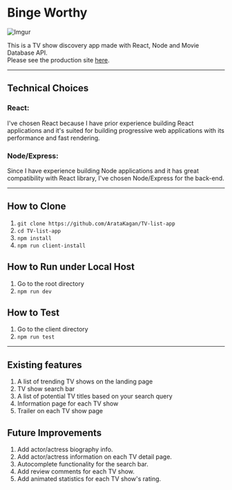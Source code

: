 # Binge Worthy 

![Imgur](https://i.imgur.com/vStjBJb.png)

This is a TV show discovery app made with React, Node and Movie Database API.   
Please see the production site [here](https://murmuring-dusk-88857.herokuapp.com/).
___

## Technical Choices 

### React: 

I've chosen React because I have prior experience building React applications and it's suited for building progressive web applications with its performance and fast rendering. 

### Node/Express: 

Since I have experience building Node applications and it has great compatibility with React library, I've chosen Node/Express for the back-end.  

___

## How to Clone 

1. `git clone https://github.com/ArataKagan/TV-list-app`
2. `cd TV-list-app`
3. `npm install` 
4. `npm run client-install`

## How to Run under Local Host 

1. Go to the root directory 
2. `npm run dev`

## How to Test

1. Go to the client directory
2. `npm run test`

___ 
## Existing features 

1. A list of trending TV shows on the landing page
2. TV show search bar 
3. A list of potential TV titles based on your search query 
4. Information page for each TV show 
5. Trailer on each TV show page 


## Future Improvements 

1. Add actor/actress biography info.
2. Add actor/actress information on each TV detail page.
3. Autocomplete functionality for the search bar.
4. Add review comments for each TV show. 
5. Add animated statistics for each TV show's rating.


